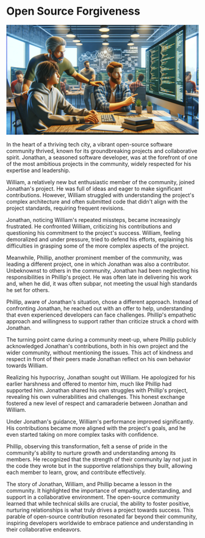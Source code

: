 # Open Source Forgiveness

![Jonathan mentoring William in a collaborative tech workspace with Phillip observing supportively](./images/collaboration.png)

In the heart of a thriving tech city, a vibrant open-source software community thrived, known for its groundbreaking projects and collaborative spirit. Jonathan, a seasoned software developer, was at the forefront of one of the most ambitious projects in the community, widely respected for his expertise and leadership.

William, a relatively new but enthusiastic member of the community, joined Jonathan's project. He was full of ideas and eager to make significant contributions. However, William struggled with understanding the project's complex architecture and often submitted code that didn't align with the project standards, requiring frequent revisions.

Jonathan, noticing William's repeated missteps, became increasingly frustrated. He confronted William, criticizing his contributions and questioning his commitment to the project's success. William, feeling demoralized and under pressure, tried to defend his efforts, explaining his difficulties in grasping some of the more complex aspects of the project.

Meanwhile, Phillip, another prominent member of the community, was leading a different project, one in which Jonathan was also a contributor. Unbeknownst to others in the community, Jonathan had been neglecting his responsibilities in Phillip's project. He was often late in delivering his work and, when he did, it was often subpar, not meeting the usual high standards he set for others.

Phillip, aware of Jonathan's situation, chose a different approach. Instead of confronting Jonathan, he reached out with an offer to help, understanding that even experienced developers can face challenges. Phillip's empathetic approach and willingness to support rather than criticize struck a chord with Jonathan.

The turning point came during a community meet-up, where Phillip publicly acknowledged Jonathan's contributions, both in his own project and the wider community, without mentioning the issues. This act of kindness and respect in front of their peers made Jonathan reflect on his own behavior towards William.

Realizing his hypocrisy, Jonathan sought out William. He apologized for his earlier harshness and offered to mentor him, much like Phillip had supported him. Jonathan shared his own struggles with Phillip's project, revealing his own vulnerabilities and challenges. This honest exchange fostered a new level of respect and camaraderie between Jonathan and William.

Under Jonathan's guidance, William's performance improved significantly. His contributions became more aligned with the project's goals, and he even started taking on more complex tasks with confidence.

Phillip, observing this transformation, felt a sense of pride in the community's ability to nurture growth and understanding among its members. He recognized that the strength of their community lay not just in the code they wrote but in the supportive relationships they built, allowing each member to learn, grow, and contribute effectively.

The story of Jonathan, William, and Phillip became a lesson in the community. It highlighted the importance of empathy, understanding, and support in a collaborative environment. The open-source community learned that while technical skills are crucial, the ability to foster positive, nurturing relationships is what truly drives a project towards success. This parable of open-source contribution resonated far beyond their community, inspiring developers worldwide to embrace patience and understanding in their collaborative endeavors.
